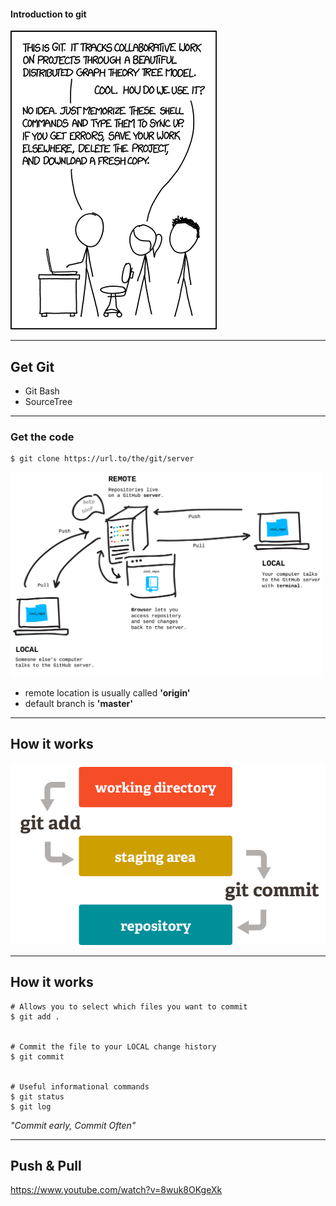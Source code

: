 #### Introduction to git

![XKCD](/images/xkcd.png)

---

## Get Git

* Git Bash
* SourceTree

---

### Get the code

```console
$ git clone https://url.to/the/git/server
```
<img src="/images/remote.png" width="500"/>

* remote location is usually called **'origin'**
* default branch is **'master'**

---

## How it works

![Git](/images/git.png)

---

## How it works

```console
# Allows you to select which files you want to commit
$ git add .


# Commit the file to your LOCAL change history
$ git commit


# Useful informational commands
$ git status
$ git log
```

*"Commit early, Commit Often"*

---

## Push & Pull

https://www.youtube.com/watch?v=8wuk8OKgeXk
